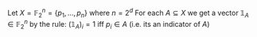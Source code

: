 Let $X=\mathbb{F}_{2}^{n}=\{ p_{1},\dots,p_{n} \}$ where $n=2^{d}$
For each $A\subseteq X$  we get a vector $\mathbb{1}_{A}\in \mathbb{F}_{2}^{n}$ by the rule:
$(\mathbb{1}_{A})_{i}=1$ iff $p_{i}\in A$ (i.e. its an indicator of $A$)
